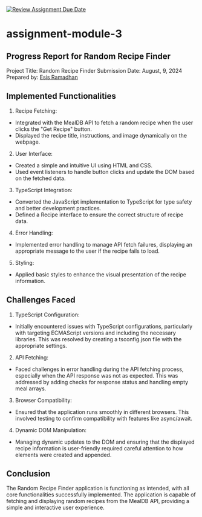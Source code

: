 [![Review Assignment Due Date](https://classroom.github.com/assets/deadline-readme-button-22041afd0340ce965d47ae6ef1cefeee28c7c493a6346c4f15d667ab976d596c.svg)](https://classroom.github.com/a/ud456hEF)

# assignment-module-3

## Progress Report for Random Recipe Finder

Project Title: Random Recipe Finder
Submission Date: August, 9, 2024
Prepared by: [Esis Ramadhan](https://github.com/esisram)

## Implemented Functionalities

1. Recipe Fetching:

- Integrated with the MealDB API to fetch a random recipe when the user clicks the "Get Recipe" button.
- Displayed the recipe title, instructions, and image dynamically on the webpage.

2. User Interface:

- Created a simple and intuitive UI using HTML and CSS.
- Used event listeners to handle button clicks and update the DOM based on the fetched data.

3. TypeScript Integration:

- Converted the JavaScript implementation to TypeScript for type safety and better development practices.
- Defined a Recipe interface to ensure the correct structure of recipe data.

4. Error Handling:

- Implemented error handling to manage API fetch failures, displaying an appropriate message to the user if the recipe fails to load.

5. Styling:

- Applied basic styles to enhance the visual presentation of the recipe information.

## Challenges Faced

1. TypeScript Configuration:

- Initially encountered issues with TypeScript configurations, particularly with targeting ECMAScript versions and including the necessary libraries. This was resolved by creating a tsconfig.json file with the appropriate settings.

2. API Fetching:

- Faced challenges in error handling during the API fetching process, especially when the API response was not as expected. This was addressed by adding checks for response status and handling empty meal arrays.

3. Browser Compatibility:

- Ensured that the application runs smoothly in different browsers. This involved testing to confirm compatibility with features like async/await.

4. Dynamic DOM Manipulation:

- Managing dynamic updates to the DOM and ensuring that the displayed recipe information is user-friendly required careful attention to how elements were created and appended.

## Conclusion

The Random Recipe Finder application is functioning as intended, with all core functionalities successfully implemented. The application is capable of fetching and displaying random recipes from the MealDB API, providing a simple and interactive user experience.
